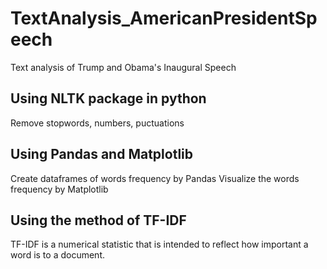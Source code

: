 # TextAnalysis_AmericanPresidentSpeech
Text analysis of Trump and Obama's Inaugural Speech
## Using NLTK package in python
Remove stopwords, numbers, puctuations
## Using Pandas and Matplotlib
Create dataframes of words frequency by Pandas
Visualize the words frequency by Matplotlib
## Using the method of TF-IDF
TF-IDF is a numerical statistic that is intended to reflect how important a word is to a document.

